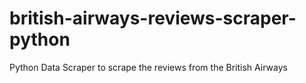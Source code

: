 # british-airways-reviews-scraper-python
Python Data Scraper to scrape the reviews from the British Airways 
